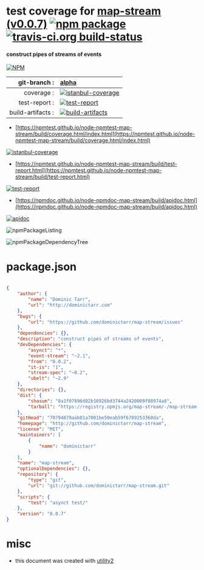 # test coverage for  [map-stream (v0.0.7)](http://github.com/dominictarr/map-stream)  [![npm package](https://img.shields.io/npm/v/npmtest-map-stream.svg?style=flat-square)](https://www.npmjs.org/package/npmtest-map-stream) [![travis-ci.org build-status](https://api.travis-ci.org/npmtest/node-npmtest-map-stream.svg)](https://travis-ci.org/npmtest/node-npmtest-map-stream)
#### construct pipes of streams of events

[![NPM](https://nodei.co/npm/map-stream.png?downloads=true&downloadRank=true&stars=true)](https://www.npmjs.com/package/map-stream)

| git-branch : | [alpha](https://github.com/npmtest/node-npmtest-map-stream/tree/alpha)|
|--:|:--|
| coverage : | [![istanbul-coverage](https://npmtest.github.io/node-npmtest-map-stream/build/coverage.badge.svg)](https://npmtest.github.io/node-npmtest-map-stream/build/coverage.html/index.html)|
| test-report : | [![test-report](https://npmtest.github.io/node-npmtest-map-stream/build/test-report.badge.svg)](https://npmtest.github.io/node-npmtest-map-stream/build/test-report.html)|
| build-artifacts : | [![build-artifacts](https://npmtest.github.io/node-npmtest-map-stream/glyphicons_144_folder_open.png)](https://github.com/npmtest/node-npmtest-map-stream/tree/gh-pages/build)|

- [https://npmtest.github.io/node-npmtest-map-stream/build/coverage.html/index.html](https://npmtest.github.io/node-npmtest-map-stream/build/coverage.html/index.html)

[![istanbul-coverage](https://npmtest.github.io/node-npmtest-map-stream/build/screenCapture.buildCi.browser.%252Ftmp%252Fbuild%252Fcoverage.lib.html.png)](https://npmtest.github.io/node-npmtest-map-stream/build/coverage.html/index.html)

- [https://npmtest.github.io/node-npmtest-map-stream/build/test-report.html](https://npmtest.github.io/node-npmtest-map-stream/build/test-report.html)

[![test-report](https://npmtest.github.io/node-npmtest-map-stream/build/screenCapture.buildCi.browser.%252Ftmp%252Fbuild%252Ftest-report.html.png)](https://npmtest.github.io/node-npmtest-map-stream/build/test-report.html)

- [https://npmdoc.github.io/node-npmdoc-map-stream/build/apidoc.html](https://npmdoc.github.io/node-npmdoc-map-stream/build/apidoc.html)

[![apidoc](https://npmdoc.github.io/node-npmdoc-map-stream/build/screenCapture.buildCi.browser.%252Ftmp%252Fbuild%252Fapidoc.html.png)](https://npmdoc.github.io/node-npmdoc-map-stream/build/apidoc.html)

![npmPackageListing](https://npmtest.github.io/node-npmtest-map-stream/build/screenCapture.npmPackageListing.svg)

![npmPackageDependencyTree](https://npmtest.github.io/node-npmtest-map-stream/build/screenCapture.npmPackageDependencyTree.svg)



# package.json

```json

{
    "author": {
        "name": "Dominic Tarr",
        "url": "http://dominictarr.com"
    },
    "bugs": {
        "url": "https://github.com/dominictarr/map-stream/issues"
    },
    "dependencies": {},
    "description": "construct pipes of streams of events",
    "devDependencies": {
        "asynct": "*",
        "event-stream": "~2.1",
        "from": "0.0.2",
        "it-is": "1",
        "stream-spec": "~0.2",
        "ubelt": "~2.9"
    },
    "directories": {},
    "dist": {
        "shasum": "8a1f07896d82b10926bd3744a2420009f88974a8",
        "tarball": "https://registry.npmjs.org/map-stream/-/map-stream-0.0.7.tgz"
    },
    "gitHead": "70794870aab81a7081be50eab59f6789253368da",
    "homepage": "http://github.com/dominictarr/map-stream",
    "license": "MIT",
    "maintainers": [
        {
            "name": "dominictarr"
        }
    ],
    "name": "map-stream",
    "optionalDependencies": {},
    "repository": {
        "type": "git",
        "url": "git://github.com/dominictarr/map-stream.git"
    },
    "scripts": {
        "test": "asynct test/"
    },
    "version": "0.0.7"
}
```



# misc
- this document was created with [utility2](https://github.com/kaizhu256/node-utility2)
